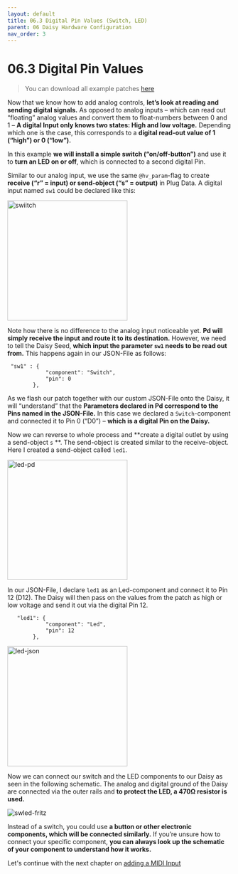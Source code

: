 ```yaml
---
layout: default
title: 06.3 Digital Pin Values (Switch, LED)
parent: 06 Daisy Hardware Configuration
nav_order: 3
---
```


# 06.3 Digital Pin Values 

> You can download all example patches <a href="{{ site.baseurl }}/assets/diy-synth-example-files.zip" download>here</a>

Now that we know how to add analog controls, **let’s look at reading and sending digital signals.** As opposed to analog inputs – which can read out “floating” analog values and convert them to float-numbers between 0 and 1 – **A digital Input only knows two states: High and low voltage.** Depending which one is the case, this corresponds to a **digital read-out value of 1 (“high”) or 0 (“low”).**

In this example **we will install a simple switch (“on/off-button”)** and use it to **turn an LED on or off**, which is connected to a second digital Pin.

Similar to our analog input, we use the same `@hv_param`-flag to create **receive (“r” = input) or send-object (“s” = output)** in Plug Data. A digital input named `sw1` could be declared like this:

<img width="270" alt="swiitch" src="https://github.com/user-attachments/assets/6a5e72a9-a059-46d4-bae0-819bc3d9858b" />

Note how there is no difference to the analog input noticeable yet. **Pd will simply receive the input and route it to its destination.** However, we need to tell the Daisy Seed, **which input the parameter `sw1` needs to be read out from.** This happens again in our JSON-File as follows:

```
 "sw1" : {
            "component": "Switch",
            "pin": 0
        },
```

As we flash our patch together with our custom JSON-File onto the Daisy, it will “understand” that the **Parameters declared in Pd correspond to the Pins named in the JSON-File.**
In this case we declared a `Switch`-component and connected it to Pin 0 (“D0”) – **which is a digital Pin on the Daisy.** 

Now we can reverse to whole process and **create a digital outlet by using a send-object `s` **. The send-object is created similar to the receive-object. Here I created a send-object called `led1`.

<img width="270" alt="led-pd" src="https://github.com/user-attachments/assets/2a81fae5-5702-4cc2-a802-47c5583427ef" />

In our JSON-File, I declare `led1` as an Led-component  and connect it to Pin 12 (D12). The Daisy will then pass on the values from the patch as high or low voltage and send it out via the digital Pin 12.

```
   "led1": {
            "component": "Led",
            "pin": 12
        },
```
<img width="270" alt="led-json" src="https://github.com/user-attachments/assets/a584ffde-20b3-484f-bdfa-0b6057c1d38d" />

Now we can connect our switch and the LED components to our Daisy as seen in the following schematic. The analog and digital ground of the Daisy are connected via the outer rails and **to protect the LED, a 470Ω resistor is used.**

![swled-fritz](https://github.com/user-attachments/assets/606d7513-4413-4210-b961-40a3255e8aea)


Instead of a switch, you could use **a button or other electronic components, which will be connected similarly.** If you’re unsure how to connect your specific component, **you can always look up the schematic of your component to understand how it works.**

Let's continue with the next chapter on [adding a MIDI Input]({{site.baseurl}}/chapter-06/06-4-midi-input)
